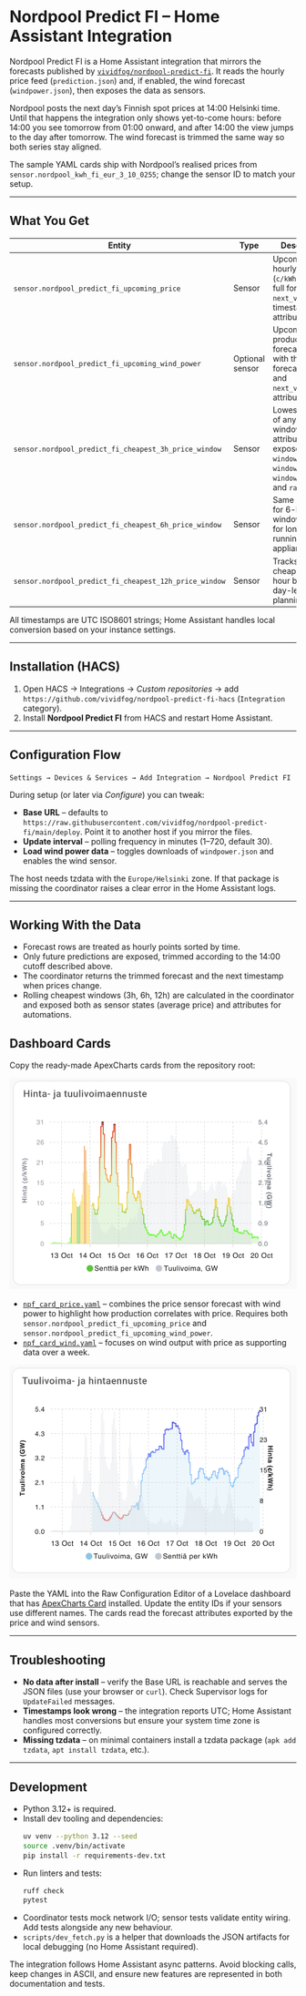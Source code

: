 # Nordpool Predict FI – Home Assistant Integration

Nordpool Predict FI is a Home Assistant integration that mirrors the forecasts published by [`vividfog/nordpool-predict-fi`](https://github.com/vividfog/nordpool-predict-fi). It reads the hourly price feed (`prediction.json`) and, if enabled, the wind forecast (`windpower.json`), then exposes the data as sensors.

Nordpool posts the next day’s Finnish spot prices at 14:00 Helsinki time. Until that happens the integration only shows yet-to-come hours: before 14:00 you see tomorrow from 01:00 onward, and after 14:00 the view jumps to the day after tomorrow. The wind forecast is trimmed the same way so both series stay aligned.

The sample YAML cards ship with Nordpool’s realised prices from `sensor.nordpool_kwh_fi_eur_3_10_0255`; change the sensor ID to match your setup.

---

## What You Get

| Entity | Type | Description |
| --- | --- | --- |
| `sensor.nordpool_predict_fi_upcoming_price` | Sensor | Upcoming hourly price (`c/kWh`) with the full forecast and `next_valid_from` timestamp attribute. |
| `sensor.nordpool_predict_fi_upcoming_wind_power` | Optional sensor | Upcoming wind production forecast (MW) with the forecast series and `next_valid_from` attribute. |
| `sensor.nordpool_predict_fi_cheapest_3h_price_window` | Sensor | Lowest average of any 3-hour window ahead; attributes expose `window_start`, `window_end`, `window_points`, and `raw_source`. |
| `sensor.nordpool_predict_fi_cheapest_6h_price_window` | Sensor | Same as above for 6-hour windows, useful for longer running appliances. |
| `sensor.nordpool_predict_fi_cheapest_12h_price_window` | Sensor | Tracks the cheapest 12-hour block for day-level planning. |

All timestamps are UTC ISO8601 strings; Home Assistant handles local conversion based on your instance settings.

---

## Installation (HACS)

1. Open HACS → Integrations → *Custom repositories* → add `https://github.com/vividfog/nordpool-predict-fi-hacs` (`Integration` category).
2. Install **Nordpool Predict FI** from HACS and restart Home Assistant.

---

## Configuration Flow

`Settings → Devices & Services → Add Integration → Nordpool Predict FI`

During setup (or later via *Configure*) you can tweak:

- **Base URL** – defaults to `https://raw.githubusercontent.com/vividfog/nordpool-predict-fi/main/deploy`. Point it to another host if you mirror the files.
- **Update interval** – polling frequency in minutes (1–720, default 30).
- **Load wind power data** – toggles downloads of `windpower.json` and enables the wind sensor.

The host needs tzdata with the `Europe/Helsinki` zone. If that package is missing the coordinator raises a clear error in the Home Assistant logs.

---

## Working With the Data

- Forecast rows are treated as hourly points sorted by time.
- Only future predictions are exposed, trimmed according to the 14:00 cutoff described above.
- The coordinator returns the trimmed forecast and the next timestamp when prices change.
- Rolling cheapest windows (3h, 6h, 12h) are calculated in the coordinator and exposed both as sensor states (average price) and attributes for automations.

## Dashboard Cards

Copy the ready-made ApexCharts cards from the repository root:

![Screenshot of forecast vs. market price card in ApexCharts](docs/npf_card_price.png)

- [`npf_card_price.yaml`](npf_card_price.yaml) – combines the price sensor forecast with wind power to highlight how production correlates with price. Requires both `sensor.nordpool_predict_fi_upcoming_price` and `sensor.nordpool_predict_fi_upcoming_wind_power`.
- [`npf_card_wind.yaml`](npf_card_wind.yaml) – focuses on wind output with price as supporting data over a week.

![Screenshot of combined price and wind power card in ApexCharts](docs/npf_card_wind.png)

Paste the YAML into the Raw Configuration Editor of a Lovelace dashboard that has [ApexCharts Card](https://github.com/RomRider/apexcharts-card) installed. Update the entity IDs if your sensors use different names. The cards read the forecast attributes exported by the price and wind sensors.

---

## Troubleshooting

- **No data after install** – verify the Base URL is reachable and serves the JSON files (use your browser or `curl`). Check Supervisor logs for `UpdateFailed` messages.
- **Timestamps look wrong** – the integration reports UTC; Home Assistant handles most conversions but ensure your system time zone is configured correctly.
- **Missing tzdata** – on minimal containers install a tzdata package (`apk add tzdata`, `apt install tzdata`, etc.).

---

## Development

- Python 3.12+ is required.
- Install dev tooling and dependencies:
  ```bash
  uv venv --python 3.12 --seed
  source .venv/bin/activate
  pip install -r requirements-dev.txt
  ```
- Run linters and tests:
  ```bash
  ruff check
  pytest
  ```
- Coordinator tests mock network I/O; sensor tests validate entity wiring. Add tests alongside any new behaviour.
- `scripts/dev_fetch.py` is a helper that downloads the JSON artifacts for local debugging (no Home Assistant required).

The integration follows Home Assistant async patterns. Avoid blocking calls, keep changes in ASCII, and ensure new features are represented in both documentation and tests.
